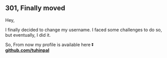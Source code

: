 ## 301, Finally moved

Hey,

I finally decided to change my username. I faced some challenges to do so, but eventually, I did it.


So, From now my profile is available here ⏬ <br />
**[github.com/tuhinpal](https://github.com/tuhinpal)**
